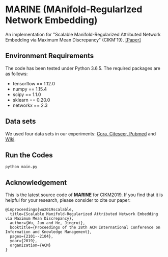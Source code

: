 # MARINE (MAnifold-RegularIzed Network Embedding)
An implementation for "Scalable Manifold-Regularized Attributed Network Embedding via Maximum Mean Discrepancy" (CIKM'19). [[Paper]](https://dl.acm.org/citation.cfm?id=3358091)

## Environment Requirements
The code has been tested under Python 3.6.5. The required packages are as follows:
* tensorflow == 1.12.0
* numpy == 1.15.4
* scipy == 1.1.0
* sklearn == 0.20.0
* networkx == 2.3

## Data sets
We used four data sets in our experiments: [Cora, Citeseer, Pubmed](https://github.com/tkipf/gcn/tree/master/gcn/data) and [Wiki](https://github.com/thunlp/TADW/tree/master/wiki).

## Run the Codes
```
python main.py
```

## Acknowledgement
This is the latest source code of **MARINE** for CIKM2019. If you find that it is helpful for your research, please consider to cite our paper:

```
@inproceedings{wu2019scalable,
  title={Scalable Manifold-Regularized Attributed Network Embedding via Maximum Mean Discrepancy},
  author={Wu, Jun and He, Jingrui},
  booktitle={Proceedings of the 28th ACM International Conference on Information and Knowledge Management},
  pages={2101--2104},
  year={2019},
  organization={ACM}
}
```
